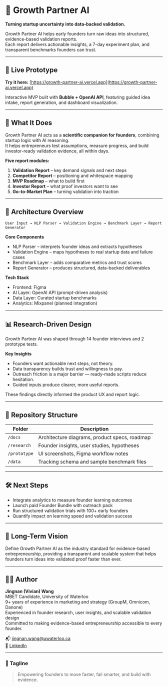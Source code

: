 # 🌱 Growth Partner AI

**Turning startup uncertainty into data-backed validation.**

Growth Partner AI helps early founders turn raw ideas into structured, evidence-based validation reports.  
Each report delivers actionable insights, a 7-day experiment plan, and transparent benchmarks founders can trust.

---

## 🚀 Live Prototype
**Try it here:** [https://growth-partner-ai.vercel.app](https://growth-partner-ai.vercel.app)

Interactive MVP built with **Bubble + OpenAI API**, featuring guided idea intake, report generation, and dashboard visualization.

---

## 🧠 What It Does
Growth Partner AI acts as a **scientific companion for founders**, combining startup logic with AI reasoning.  
It helps entrepreneurs test assumptions, measure progress, and build investor-ready validation evidence, all within days.

**Five report modules:**
1. **Validation Report** – key demand signals and next steps  
2. **Competitor Report** – positioning and whitespace mapping  
3. **MVP Roadmap** – what to build first  
4. **Investor Report** – what proof investors want to see  
5. **Go-to-Market Plan** – turning validation into traction  

---

## 🔧 Architecture Overview
```
User Input → NLP Parser → Validation Engine → Benchmark Layer → Report Generator
```

**Core Components**
- NLP Parser – interprets founder ideas and extracts hypotheses  
- Validation Engine – maps hypotheses to real startup data and failure cases  
- Benchmark Layer – adds comparative metrics and trust scores  
- Report Generator – produces structured, data-backed deliverables  

**Tech Stack**
- Frontend: Figma
- AI Layer: OpenAI API (prompt-driven analysis)  
- Data Layer: Curated startup benchmarks  
- Analytics: Mixpanel (planned integration)

---

## 📊 Research-Driven Design
Growth Partner AI was shaped through 14 founder interviews and 2 prototype tests.  

**Key Insights**
- Founders want actionable next steps, not theory.  
- Data transparency builds trust and willingness to pay.  
- Outreach friction is a major barrier — ready-made scripts reduce hesitation.  
- Guided inputs produce clearer, more useful reports.  

These findings directly informed the product UX and report logic.

---

## 🧩 Repository Structure
| Folder | Description |
|---------|-------------|
| `/docs` | Architecture diagrams, product specs, roadmap |
| `/research` | Founder insights, user studies, hypotheses |
| `/prototype` | UI screenshots, Figma workflow notes |
| `/data` | Tracking schema and sample benchmark files |

---

## 🛠 Next Steps
- Integrate analytics to measure founder learning outcomes  
- Launch paid Founder Bundle with outreach pack  
- Run structured validation trials with 100+ early founders  
- Quantify impact on learning speed and validation success  

---

## 🧭 Long-Term Vision
Define Growth Partner AI as the industry standard for evidence-based entrepreneurship, providing a transparent and scalable system that helps founders turn ideas into validated proof faster than ever.

---

## 👩‍💻 Author
**Jingnan (Vivian) Wang**  
MBET Candidate, University of Waterloo  
9+ years of experience in marketing and strategy (GroupM, Omnicom, Danone)  
Experienced in founder research, user insights, and scalable validation design  
Committed to making evidence-based entrepreneurship accessible to every founder.  

📬 [jingnan.wang@uwaterloo.ca](mailto:jingnan.wang@uwaterloo.ca)  
🔗 [LinkedIn](https://www.linkedin.com/in/wangjingnan)

---

### 🌟 Tagline
> Empowering founders to move faster, fail smarter, and build with evidence.
